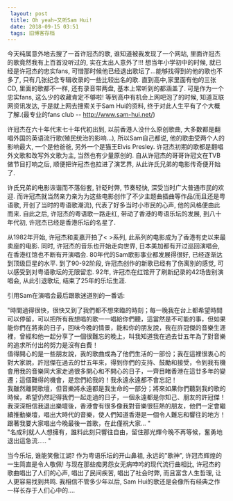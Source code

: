 ```yaml
---
 layout: post
 title: Oh yeah~又听Sam Hui!
 date: 2018-09-15 03:51
 tags: 旧博客存档
---
```

今天纯属意外地去搜了一首许冠杰的歌, 谁知道被我发现了一个网站, 里面许冠杰的歌竟然我有上百首没听过的, 实在太出人意外了!!! 想当年小学初中的时候,
就已经是许冠杰的忠实fans, 可惜那时候他已经退出歌坛了...能够找得到的他的歌也不多了, 只有几张纪念专辑收录的一些比较出名的歌.
直到高中,家里面有他的三张CD, 里面的歌都不一样, 还有录音带两盘, 基本上常听到的都涵盖了. 可是作为一个忠实fans, 这么少的收藏肯定不够啦!
等到高中有机会上网吧泡了的时候, 知道互联网资讯发达, 于是就上网去搜索关于Sam Hui的资料, 终于对此人生平有了个大概了解.(最专业的fans
club -- <http://www.sam-hui.net/>)



许冠杰在六十年代末七十年代初出到, 以前香港人没什么原创歌曲, 大多数都是翻唱外国的英语流行歌(殖民统治的影响...), 所以Sam自己都说,
他的歌曲受两个人的影响最大, 一个是他爸爸, 另外一个是猫王Elvis Presley. 许冠杰初期的歌都是翻唱外文歌和改写外文歌为主,
当然也有少量原创的. 自从许冠杰的哥哥许冠文在TVB做节目打响之后, 顺便把许冠杰也拉进了演艺界, 从此许氏兄弟的电影传奇便开始了.



许氏兄弟的电影诙谐而不落俗套, 针砭时弊, 节奏轻快, 深受当时广大普通市民的欢迎.
而许冠杰就当然亲力亲为为这些电影创作了不少主题曲插曲等作品(而且还是粤语歌, 开创了当时的粤语歌潮流), 代表了好多当时小市民的心声, 他的风格便由此而来.
自此之后, 许冠杰的粤语歌一路走红, 带动了香港的粤语乐坛的发展, 到八十年代初, 许冠杰已经是香港乐坛的名星了.



从1982年开始, 许冠杰和麦嘉开拍了< >系列, 此系列的电影成为了香港有史以来最卖座的电影. 同时, 许冠杰的音乐也开始走向世界,
日本美加都有开过巡回演唱会, 在香港红馆也不断有开演唱会. 80年代的Sam歌影事业都发展得很好, 已经逐渐达到顶级巨星的水平. 到了90-92阶段,
许冠杰创作的新歌已经有了伤离别的感觉, 可以感受到对粤语歌坛的无限留恋. 92年, 许冠杰在红馆开了刷新纪录的42场告别演唱会, 从此引退歌坛,
结束了25年的乐坛生涯.



引用Sam在演唱会最后跟歌迷道别的一番话:

"時間過得很快，很快又到了我們都不想來臨的時刻；每一晚我在台上都希望時間可以停留，可以把所有我想唱的歌一一唱給你們聽，這當然是不可能的事，但如果能你們在將來的日子，回味今晚的情景，能和你的朋友說，我在許冠傑的音樂生涯裡，曾經和他一起分享了一個很難忘的晚上，叫我知道我在過去廿五年為了對音樂的追求所付出的努力是沒有白費！  
     值得開心的是一些朋友說，我的歌曲成為了他們生活的一部份；我在這裡很衷心的對大家說，許冠傑在過去的廿五年來，得到你們的支持、鼓勵和接受，令到我有機會用我的音樂同大家走過很多開心和不開心的日子，一齊目睹香港在這廿多年的變遷；這個難得的機會，是您們給我的！我永遠永遠都不會忘記！  
    我雖然離開歌壇，但音樂將永遠都是我生命的一部分；將來如果你們聽到我的歌的時候，希望仍然記得我們一起走過的日子，一個永遠都是你知己、朋友的許冠傑！  
    我深深相信我退出樂壇後，香港會有很多像我對音樂很狂熱的朋友，他們一定會繼續推動樂壇，唱出大時代的音樂，使人們知道香港是一個令人難忘和響往的地方！跟著我要大家唱出今晚最後一首歌，在此僅祝大家...  "  
    "名成利就人人想擁有，誰料此刻只響往自由，留住那光輝今晚不再等候，奮勇地退出這急流..... "

当今乐坛, 谁能笑傲江湖? 作为粤语乐坛的开山鼻祖, 永远的"歌神", 许冠杰辉煌的一生简直是令人敬佩! 与现在那些痴男怨女无病呻吟的现代流行曲相比,
许冠杰的歌曲唱出了人们的心声, 唱出了民间疾苦, 唱出了社会时弊, 而且富含人生哲理, 让人更容易找到共鸣. 我相信不管多少年以后, Sam
Hui的歌还是会像所有经典之作一样长存于人们心中的....

